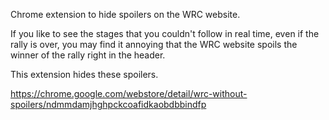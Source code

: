 Chrome extension to hide spoilers on the WRC website.

If you like to see the stages that you couldn't follow in real time, even if the rally is over, you may find it annoying that the WRC website spoils the winner of the rally right in the header.

This extension hides these spoilers.

https://chrome.google.com/webstore/detail/wrc-without-spoilers/ndmmdamjhghpckcoafidkaobdbbindfp